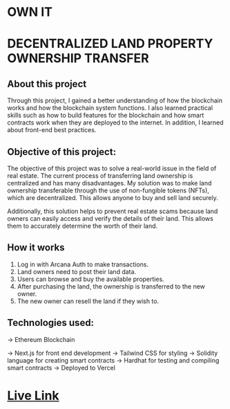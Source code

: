 # OWN IT

# DECENTRALIZED LAND PROPERTY OWNERSHIP TRANSFER

## About this project 

Through this project, I gained a better understanding of how the blockchain works and how the blockchain system functions. I also learned practical skills such as how to build features for the blockchain and how smart contracts work when they are deployed to the internet. In addition, I learned about front-end best practices.

## Objective of this project:

The objective of this project was to solve a real-world issue in the field of real estate. The current process of transferring land ownership is centralized and has many disadvantages. My solution was to make land ownership transferable through the use of non-fungible tokens (NFTs), which are decentralized. This allows anyone to buy and sell land securely.

Additionally, this solution helps to prevent real estate scams because land owners can easily access and verify the details of their land. This allows them to accurately determine the worth of their land.

## How it works
1) Log in with Arcana Auth to make transactions.
2) Land owners need to post their land data.
3) Users can browse and buy the available properties.
4) After purchasing the land, the ownership is transferred to the new owner.
5) The new owner can resell the land if they wish to.

## Technologies used:

-> Ethereum Blockchain

-> Next.js for front end development 
-> Tailwind CSS for styling
-> Solidity language for creating smart contracts
-> Hardhat for testing and compiling smart contracts
-> Deployed to Vercel 


# [Live Link](http://decentralized-land-records.vercel.app/)
